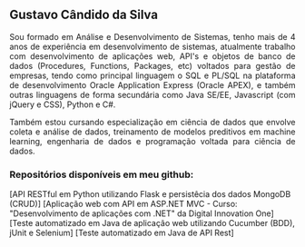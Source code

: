 ## Gustavo Cândido da Silva

<p style="text-align:justify">Sou formado em Análise e Desenvolvimento de Sistemas, tenho mais de 4 anos de experiência em desenvolvimento de sistemas, atualmente trabalho com desenvolvimento de aplicações web, API's e objetos de banco de dados (Procedures, Functions, Packages, etc) voltados para gestão de empresas, tendo como principal linguagem o SQL e PL/SQL na plataforma de desenvolvimento Oracle Application Express (Oracle APEX), e também outras linguagens de forma secundária como Java SE/EE, Javascript (com jQuery e CSS), Python e C#.</p>

<p style="text-align:justify">Também estou cursando especialização em ciência de dados que envolve coleta e análise de dados, treinamento de modelos preditivos em machine learning, engenharia de dados e programação voltada para ciência de dados.</p>

### Repositórios disponíveis em meu github:

[API RESTful em Python utilizando Flask e persistêcia dos dados MongoDB (CRUD)]
[Aplicação web com API em ASP.NET MVC - Curso: "Desenvolvimento de aplicações com .NET" da Digital Innovation One]
[Teste automatizado em Java de aplicação web utilizando Cucumber (BDD), jUnit e Selenium]
[Teste automatizado em Java de API Rest]
